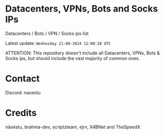# Datacenters, VPNs, Bots and Socks IPs
 
Datacenters / Bots / VPN / Socks ips list

Latest update: `Wednesday 21-08-2024 12:00:28 UTC` 

ATTENTION: This repository doesn't include all Datacenters, VPNs, Bots & Socks ips, 
but should include the vast majority of common ones.

# Contact
Discord: naoestu

# Credits
nãoéstu, brahma-dev, scriptzteam, ejrv, X4BNet and TheSpeedX
